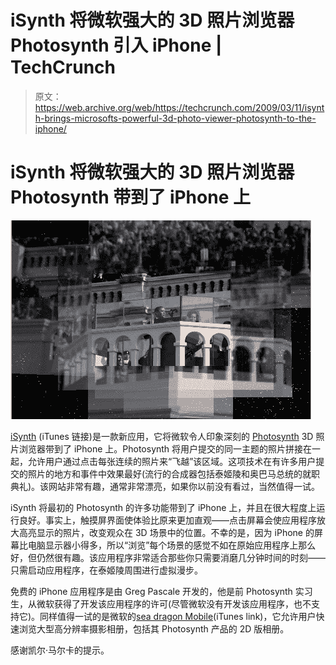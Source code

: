 # iSynth 将微软强大的 3D 照片浏览器 Photosynth 引入 iPhone | TechCrunch

> 原文：<https://web.archive.org/web/https://techcrunch.com/2009/03/11/isynth-brings-microsofts-powerful-3d-photo-viewer-photosynth-to-the-iphone/>

# iSynth 将微软强大的 3D 照片浏览器 Photosynth 带到了 iPhone 上

![](img/6e01bb40ca3326f0e84f04b1d201aae1.png)

[iSynth](https://web.archive.org/web/20230307225805/http://itunes.apple.com/WebObjects/MZStore.woa/wa/viewSoftware?id=306891891&mt=8) (iTunes 链接)是一款新应用，它将微软令人印象深刻的 [Photosynth](https://web.archive.org/web/20230307225805/http://livelabs.com/photosynth/) 3D 照片浏览器带到了 iPhone 上。Photosynth 将用户提交的同一主题的照片拼接在一起，允许用户通过点击每张连续的照片来“飞越”该区域。这项技术在有许多用户提交的照片的地方和事件中效果最好(流行的合成器包括泰姬陵和奥巴马总统的就职典礼)。该网站非常有趣，通常非常漂亮，如果你以前没有看过，当然值得一试。

iSynth 将最初的 Photosynth 的许多功能带到了 iPhone 上，并且在很大程度上运行良好。事实上，触摸屏界面使体验比原来更加直观——点击屏幕会使应用程序放大高亮显示的照片，改变观众在 3D 场景中的位置。不幸的是，因为 iPhone 的屏幕比电脑显示器小得多，所以“浏览”每个场景的感觉不如在原始应用程序上那么好，但仍然很有趣。该应用程序非常适合那些你只需要消磨几分钟时间的时刻——只需启动应用程序，在泰姬陵周围进行虚拟漫步。

免费的 iPhone 应用程序是由 Greg Pascale 开发的，他是前 Photosynth 实习生，从微软获得了开发该应用程序的许可(尽管微软没有开发该应用程序，也不支持它)。同样值得一试的是微软的[sea dragon Mobile](https://web.archive.org/web/20230307225805/http://itunes.apple.com/WebObjects/MZStore.woa/wa/viewSoftware?id=299655981&mt=8)(iTunes link)，它允许用户快速浏览大型高分辨率摄影相册，包括其 Photosynth 产品的 2D 版相册。

感谢凯尔·马尔卡的提示。